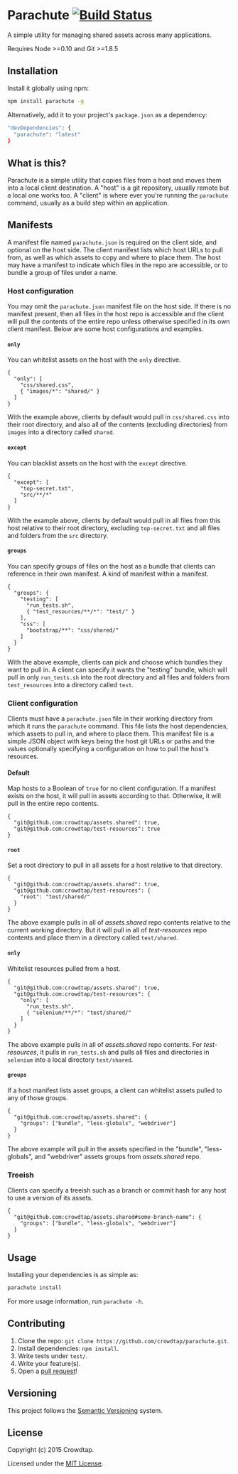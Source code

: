 # Parachute [![Build Status](https://travis-ci.org/crowdtap/parachute.png)](https://travis-ci.org/crowdtap/parachute)

A simple utility for managing shared assets across many applications.

Requires Node >=0.10 and Git >=1.8.5

## Installation

Install it globally using npm:

```bash
npm install parachute -g
```

Alternatively, add it to your project's `package.json` as a dependency:

```bash
"devDependencies": {
  "parachute": "latest"
}
```

## What is this?

Parachute is a simple utility that copies files from a host and moves them into
a local client destination. A "host" is a git repository, usually remote but a
local one works too. A "client" is where ever you're running the `parachute`
command, usually as a build step within an application.

## Manifests

A manifest file named `parachute.json` is required on the client side, and
optional on the host side. The client manifest lists which host URLs to pull
from, as well as which assets to copy and where to place them. The host may have
a manifest to indicate which files in the repo are accessible, or to bundle a
group of files under a name.

### Host configuration

You may omit the `parachute.json` manifest file on the host side. If there is no
manifest present, then all files in the host repo is accessible and the client
will pull the contents of the entire repo unless otherwise specified in its own
client manifest. Below are some host configurations and examples.

#### `only`

You can whitelist assets on the host with the `only` directive.

```
{
  "only": [
    "css/shared.css",
    { "images/*": "shared/" }
  ]
}
```

With the example above, clients by default would pull in `css/shared.css` into
their root directory, and also all of the contents (excluding directories) from
`images` into a directory called `shared`.

#### `except`

You can blacklist assets on the host with the `except` directive.

```
{
  "except": [
    "top-secret.txt",
    "src/**/*"
  ]
}
```

With the example above, clients by default would pull in all files from this
host relative to their root directory, excluding `top-secret.txt` and all files
and folders from the `src` directory.

#### `groups`

You can specify groups of files on the host as a bundle that clients can
reference in their own manifest. A kind of manifest within a manifest.

```
{
  "groups": {
    "testing": [
      "run_tests.sh",
      { "test_resources/**/*": "test/" }
    ],
    "css": [
      "bootstrap/**": "css/shared/"
    ]
  }
}
```

With the above example, clients can pick and choose which bundles they want to
pull in. A client can specify it wants the "testing" bundle, which will pull in
only `run_tests.sh` into the root directory and all files and folders from
`test_resources` into a directory called `test`.

### Client configuration

Clients must have a `parachute.json` file in their working directory from which
it runs the `parachute` command. This file lists the host dependencies, which
assets to pull in, and where to place them. This manifest file is a simple JSON
object with keys being the host git URLs or paths and the values optionally
specifying a configuration on how to pull the host's resources.

#### Default

Map hosts to a Boolean of `true` for no client configuration. If a manifest
exists on the host, it will pull in assets according to that. Otherwise, it will
pull in the entire repo contents.

```
{
  "git@github.com:crowdtap/assets.shared": true,
  "git@github.com:crowdtap/test-resources": true
}
```

#### `root`

Set a root directory to pull in all assets for a host relative to that
directory.

```
{
  "git@github.com:crowdtap/assets.shared": true,
  "git@github.com:crowdtap/test-resources": {
    "root": "test/shared/"
  }
}
```

The above example pulls in all of _assets.shared_ repo contents relative
to the current working directory. But it will pull in all of _test-resources_
repo contents and place them in a directory called `test/shared`.

#### `only`

Whitelist resources pulled from a host.

```
{
  "git@github.com:crowdtap/assets.shared": true,
  "git@github.com:crowdtap/test-resources": {
    "only": [
      "run_tests.sh",
      { "selenium/**/*": "test/shared/"
    ]
  }
}
```

The above example pulls in all of _assets.shared_ repo contents. For
_test-resources_, it pulls in `run_tests.sh` and pulls all files and directories
in `selenium` into a local directory `test/shared`.

#### `groups`

If a host manifest lists asset groups, a client can whitelist assets pulled to
any of those groups.

```
{
  "git@github.com:crowdtap/assets.shared": {
    "groups": ["bundle", "less-globals", "webdriver"]
  }
}
```

The above example will pull in the assets specified in the "bundle",
"less-globals", and "webdriver" assets groups from _assets.shared_ repo.

### Treeish

Clients can specify a treeish such as a branch or commit hash for any host to
use a version of its assets.

```
{
  "git@github.com:crowdtap/assets.shared#some-branch-name": {
    "groups": ["bundle", "less-globals", "webdriver"]
  }
}
```

## Usage

Installing your dependencies is as simple as:

```sh
parachute install
```

For more usage information, run `parachute -h`.

## Contributing

1. Clone the repo: `git clone https://github.com/crowdtap/parachute.git`.
2. Install dependencies: `npm install`.
3. Write tests under `test/`.
4. Write your feature(s).
5. Open a [pull request](https://help.github.com/articles/using-pull-requests)!

## Versioning

This project follows the [Semantic Versioning](http://semver.org/spec/v2.0.0.html) system.

## License

Copyright (c) 2015 Crowdtap.

Licensed under the [MIT License](http://github.com/crowdtap/parachute/raw/master/LICENSE).
